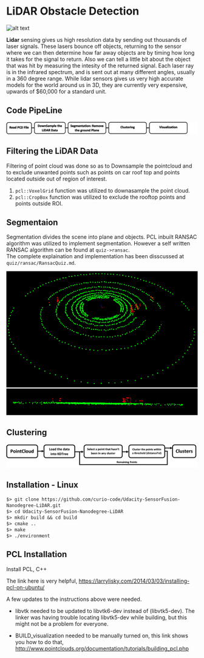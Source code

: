 # LiDAR Obstacle Detection

![alt text](https://github.com/curio-code/Udacity-SensorFusion-Nanodegree-LiDAR/blob/master/media/video.gif)

**Lidar** sensing gives us high resolution data by sending out thousands of laser signals. These lasers bounce off objects, returning to the sensor where we can then determine how far away objects are by timing how long it takes for the signal to return. Also we can tell a little bit about the object that was hit by measuring the intesity of the returned signal. Each laser ray is in the infrared spectrum, and is sent out at many different angles, usually in a 360 degree range. While lidar sensors gives us very high accurate models for the world around us in 3D, they are currently very expensive, upwards of $60,000 for a standard unit.

## Code PipeLine
![alt text](https://github.com/curio-code/Udacity-SensorFusion-Nanodegree-LiDAR/blob/master/media/flowchart.png)

## Filtering the LiDAR Data
Filtering of point cloud was done so as to Downsample the pointcloud and to exclude unwanted points such as points on car roof top and points located outside out of region of interest.

  1. ```pcl::VoxelGrid``` function was utilized to downasample the point cloud.
  2. ```pcl::CropBox``` function was utilized to exclude the rooftop points and points outside ROI.
  
## Segmentaion
Segmentation divides the scene into plane and objects. PCL inbuilt RANSAC algorithm was utilized to implement segmentation. However a self written RANSAC algorithm can be found at ```quiz->ransac```.<br /> 
The complete explaination and implementation has been disscussed at ```quiz/ransac/RansacQuiz.md```. 
<br /> 

![alt text](https://github.com/curio-code/Udacity-SensorFusion-Nanodegree-LiDAR/blob/master/media/ransac1.png)
![alt text](https://github.com/curio-code/Udacity-SensorFusion-Nanodegree-LiDAR/blob/master/media/ransac2.png)

## Clustering
![alt text](https://github.com/curio-code/Udacity-SensorFusion-Nanodegree-LiDAR/blob/master/media/clustering.png)


## Installation - Linux
```
$> git clone https://github.com/curio-code/Udacity-SensorFusion-Nanodegree-LiDAR.git
$> cd Udacity-SensorFusion-Nanodegree-LiDAR
$> mkdir build && cd build
$> cmake ..
$> make
$> ./environment
```

## PCL Installation

Install PCL, C++

The link here is very helpful, 
https://larrylisky.com/2014/03/03/installing-pcl-on-ubuntu/

A few updates to the instructions above were needed.

* libvtk needed to be updated to libvtk6-dev instead of (libvtk5-dev). The linker was having trouble locating libvtk5-dev while building, but this might not be a problem for everyone.

* BUILD_visualization needed to be manually turned on, this link shows you how to do that,
http://www.pointclouds.org/documentation/tutorials/building_pcl.php
